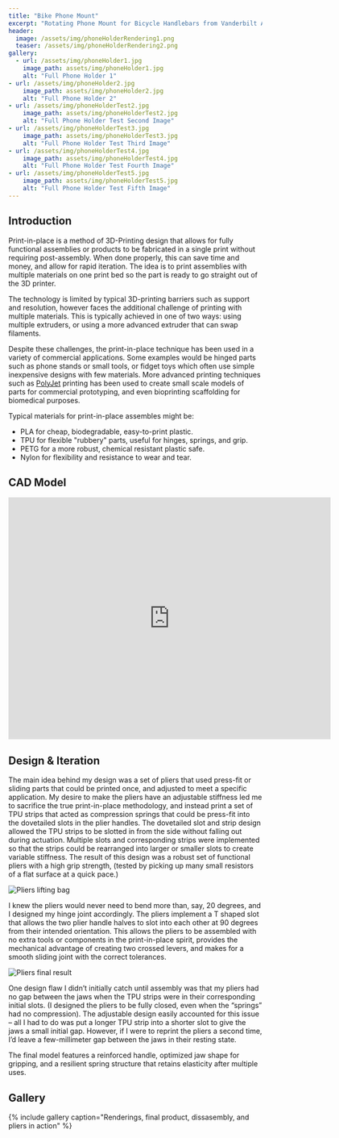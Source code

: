 ```yaml
---
title: "Bike Phone Mount"
excerpt: "Rotating Phone Mount for Bicycle Handlebars from Vanderbilt Additive and Polymer-based Manufacturing Class (CHBE 4200)"
header:
  image: /assets/img/phoneHolderRendering1.png
  teaser: /assets/img/phoneHolderRendering2.png
gallery:
  - url: /assets/img/phoneHolder1.jpg
    image_path: assets/img/phoneHolder1.jpg
    alt: "Full Phone Holder 1"
- url: /assets/img/phoneHolder2.jpg
    image_path: assets/img/phoneHolder2.jpg
    alt: "Full Phone Holder 2"
- url: /assets/img/phoneHolderTest2.jpg
    image_path: assets/img/phoneHolderTest2.jpg
    alt: "Full Phone Holder Test Second Image"
- url: /assets/img/phoneHolderTest3.jpg
    image_path: assets/img/phoneHolderTest3.jpg
    alt: "Full Phone Holder Test Third Image"
- url: /assets/img/phoneHolderTest4.jpg
    image_path: assets/img/phoneHolderTest4.jpg
    alt: "Full Phone Holder Test Fourth Image"
- url: /assets/img/phoneHolderTest5.jpg
    image_path: assets/img/phoneHolderTest5.jpg
    alt: "Full Phone Holder Test Fifth Image"
---
```


## Introduction
Print-in-place is a method of 3D-Printing design that allows for fully functional assemblies or products to be fabricated in a single print without requiring post-assembly. When done properly, this can save time and money, and allow for rapid iteration. The idea is to print assemblies with multiple materials on one print bed so the part is ready to go straight out of the 3D printer. 

The technology is limited by typical 3D-printing barriers such as support and resolution, however faces the additional challenge of printing with multiple materials. This is typically achieved in one of two ways: using multiple extruders, or using a more advanced extruder that can swap filaments. 

Despite these challenges, the print-in-place technique has been used in a variety of commercial applications. Some examples would be hinged parts such as phone stands or small tools, or fidget toys which often use simple inexpensive designs with few materials. More advanced printing techniques such as [PolyJet](https://www.stratasys.com/en/industries-and-applications/3d-printing-applications/rapid-prototyping/) printing has been used to create small scale models of parts for commercial prototyping, and even bioprinting scaffolding for biomedical purposes.

Typical materials for print-in-place assembles might be:
- PLA for cheap, biodegradable, easy-to-print plastic.
- TPU for flexible "rubbery" parts, useful for hinges, springs, and grip.
- PETG for a more robust, chemical resistant plastic safe.
- Nylon for flexibility and resistance to wear and tear.


## CAD Model
<iframe src="https://vanderbilt643.autodesk360.com/shares/public/SH286ddQT78850c0d8a413b34a84c0f1fcba?mode=embed" width="640" height="480" allowfullscreen="true" webkitallowfullscreen="true" mozallowfullscreen="true"  frameborder="0"></iframe>

## Design & Iteration
The main idea behind my design was a set of pliers that used press-fit or sliding parts that could be printed once, and adjusted to meet a specific application. My desire to make the pliers have an adjustable stiffness led me to sacrifice the true print-in-place methodology, and instead print a set of TPU strips that acted as compression springs that could be press-fit into the dovetailed slots in the plier handles. 
The dovetailed slot and strip design allowed the TPU strips to be slotted in from the side without falling out during actuation. Multiple slots and corresponding strips were implemented so that the strips could be rearranged into larger or smaller slots to create variable stiffness.
The result of this design was a robust set of functional pliers with a high grip strength, (tested by picking up many small resistors of a flat surface at a quick pace.)

![Pliers lifting bag](/miltoneh.github.io/assets/img/pliers4.jpg)


I knew the pliers would never need to bend more than, say, 20 degrees, and I designed my hinge joint accordingly. The pliers implement a T shaped slot that allows the two plier handle halves to slot into each other at 90 degrees from their intended orientation. This allows the pliers to be assembled with no extra tools or components in the print-in-place spirit, provides the mechanical advantage of creating two crossed levers, and makes for a smooth sliding joint with the correct tolerances. 

![Pliers final result](/miltoneh.github.io/assets/img/pliers5.jpg)

One design flaw I didn’t initially catch until assembly was that my pliers had no gap between the jaws when the TPU strips were in their corresponding initial slots. (I designed the pliers to be fully closed, even when the “springs” had no compression). The adjustable design easily accounted for this issue – all I had to do was put a longer TPU strip into a shorter slot to give the jaws a small initial gap. However, if I were to reprint the pliers a second time, I’d leave a few-millimeter gap between the jaws in their resting state.


The final model features a reinforced handle, optimized jaw shape for gripping, and a resilient spring structure that retains elasticity after multiple uses.



## Gallery
{% include gallery caption="Renderings, final product, dissasembly, and pliers in action" %}
